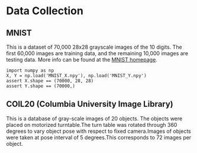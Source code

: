 # Data Collection

## MNIST
 This is a dataset of 70,000 28x28 grayscale images of the 10 digits. The first 60,000 images are training data, and the remaining 10,000 images are testing data. More info can be found at the [MNIST homepage](http://yann.lecun.com/exdb/mnist/).

```
import numpy as np
X, Y = np.load('MNIST_X.npy'), np.load('MNIST_Y.npy')
assert X.shape == (70000, 28, 28)
assert Y.shape == (70000,)
```

## COIL20 (Columbia University Image Library)
This is a database of gray-scale images of 20 objects. The objects were placed on motorized turntable.The turn table was rotated through 360 degrees to vary object pose with respect to fixed camera.Images of objects were taken at pose interval of 5 degrees.This corresponds to 72 images per object.

